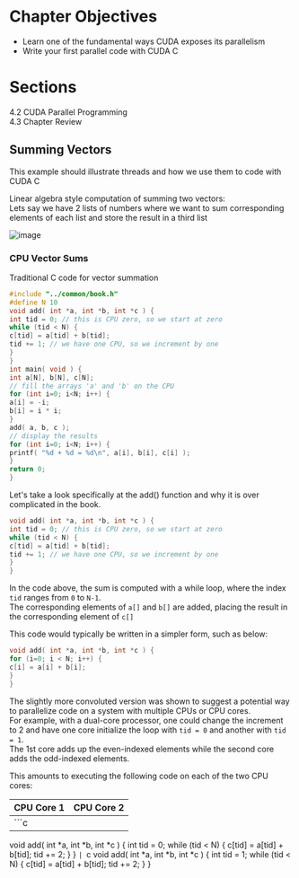 # Chapter Objectives

* Learn one of the fundamental ways CUDA exposes its parallelism
* Write your first parallel code with CUDA C


# Sections
4.2 CUDA Parallel Programming  
4.3 Chapter Review

## Summing Vectors
This example should illustrate threads and how we use them to code with CUDA C

Linear algebra style computation of summing two vectors:  
Lets say we have 2 lists of numbers where we want to sum corresponding elements of each list and store the result in a third list  

![image](https://github.com/Q-SKADOO/Cuda_By_Example/assets/112571800/22b5d0c7-acac-41b6-b90b-0335c751396a)

### CPU Vector Sums
Traditional C code for vector summation  

```c
#include "../common/book.h"
#define N 10
void add( int *a, int *b, int *c ) {
int tid = 0; // this is CPU zero, so we start at zero
while (tid < N) {
c[tid] = a[tid] + b[tid];
tid += 1; // we have one CPU, so we increment by one
}
}
int main( void ) {
int a[N], b[N], c[N];
// fill the arrays 'a' and 'b' on the CPU
for (int i=0; i<N; i++) {
a[i] = -i;
b[i] = i * i;
}
add( a, b, c );
// display the results
for (int i=0; i<N; i++) {
printf( "%d + %d = %d\n", a[i], b[i], c[i] );
}
return 0;
}
```

Let's take a look specifically at the add() function and why it is over complicated in the book.

```c
void add( int *a, int *b, int *c ) {
int tid = 0; // this is CPU zero, so we start at zero
while (tid < N) {
c[tid] = a[tid] + b[tid];
tid += 1; // we have one CPU, so we increment by one
}
}
```

In the code above, the sum is computed with a while loop, where the index `tid` ranges from `0` to `N-1`.  
The corresponding elements of `a[]` and `b[]` are added, placing the result in the corresponding element of `c[]`  

This code would typically be written in a simpler form, such as below:

```c
void add( int *a, int *b, int *c ) {
for (i=0; i < N; i++) {
c[i] = a[i] + b[i];
}
}
```

The slightly more convoluted version was shown to suggest a potential way to parallelize code on a system with multiple CPUs or CPU cores.  
For example, with a dual-core processor, one could change the increment to 2 and have one core initialize the loop with `tid = 0` and another with `tid = 1`.  
The 1st core adds up the even-indexed elements while the second core adds the odd-indexed elements. 

This amounts to executing the following code on each of the two CPU cores:  

|CPU Core 1 | CPU Core 2|
|---|---|
|```c
void add( int *a, int *b, int *c )
{
int tid = 0;
while (tid < N) {
c[tid] = a[tid] + b[tid];
tid += 2;
}
}
```| ```c
void add( int *a, int *b, int *c )
{
int tid = 1;
while (tid < N) {
c[tid] = a[tid] + b[tid];
tid += 2;
}
}
```|




